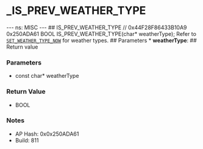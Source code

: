 # _IS_PREV_WEATHER_TYPE

--- ns: MISC --- ## IS_PREV_WEATHER_TYPE  // 0x44F28F86433B10A9 0x250ADA61 BOOL IS_PREV_WEATHER_TYPE(char* weatherType);  Refer to [`SET_WEATHER_TYPE_NOW`](#_0x29B487C359E19889) for weather types.  ## Parameters * **weatherType**:  ## Return value

### Parameters
* const char* weatherType

### Return Value
* BOOL

### Notes
* AP Hash: 0x0x250ADA61
* Build: 811

